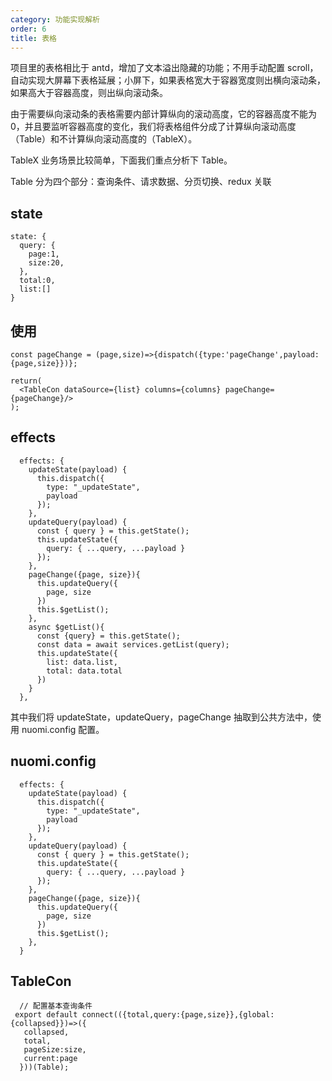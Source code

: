 ```yaml
---
category: 功能实现解析
order: 6
title: 表格
---
```


项目里的表格相比于 antd，增加了文本溢出隐藏的功能；不用手动配置 scroll，自动实现大屏幕下表格延展；小屏下，如果表格宽大于容器宽度则出横向滚动条，如果高大于容器高度，则出纵向滚动条。

由于需要纵向滚动条的表格需要内部计算纵向的滚动高度，它的容器高度不能为 0，并且要监听容器高度的变化，我们将表格组件分成了计算纵向滚动高度（Table）和不计算纵向滚动高度的（TableX）。

TableX 业务场景比较简单，下面我们重点分析下 Table。

Table 分为四个部分：查询条件、请求数据、分页切换、redux 关联

## state

```
state: {
  query: {
    page:1,
    size:20,
  },
  total:0,
  list:[]
}
```

## 使用

```
const pageChange = (page,size)=>{dispatch({type:'pageChange',payload:{page,size}})};

return(
  <TableCon dataSource={list} columns={columns} pageChange={pageChange}/>
);

```

## effects

```
  effects: {
    updateState(payload) {
      this.dispatch({
        type: "_updateState",
        payload
      });
    },
    updateQuery(payload) {
      const { query } = this.getState();
      this.updateState({
        query: { ...query, ...payload }
      });
    },
    pageChange({page, size}){
      this.updateQuery({
        page, size
      })
      this.$getList();
    },
    async $getList(){
      const {query} = this.getState();
      const data = await services.getList(query);
      this.updateState({
        list: data.list,
        total: data.total
      })
    }
  },
```

其中我们将 updateState，updateQuery，pageChange 抽取到公共方法中，使用 nuomi.config 配置。

## nuomi.config

```
  effects: {
    updateState(payload) {
      this.dispatch({
        type: "_updateState",
        payload
      });
    },
    updateQuery(payload) {
      const { query } = this.getState();
      this.updateState({
        query: { ...query, ...payload }
      });
    },
    pageChange({page, size}){
      this.updateQuery({
        page, size
      })
      this.$getList();
    },
  }
```

## TableCon

```
  // 配置基本查询条件
 export default connect(({total,query:{page,size}},{global:{collapsed}})=>({
   collapsed,
   total,
   pageSize:size,
   current:page
  }))(Table);

```
